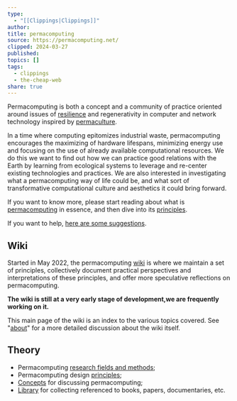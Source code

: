 ```yaml
---
type:
  - "[[Clippings|Clippings]]"
author: 
title: permacomputing
source: https://permacomputing.net/
clipped: 2024-03-27
published: 
topics: []
tags:
  - clippings
  - the-cheap-web
share: true
---
```


Permacomputing is both a concept and a community of practice oriented around issues of [resilience](https://permacomputing.net/Resilience/) and regenerativity in computer and network technology inspired by [permaculture](https://permacomputing.net/permaculture/).

In a time where computing epitomizes industrial waste, permacomputing encourages the maximizing of hardware lifespans, minimizing energy use and focusing on the use of already available computational resources. We do this we want to find out how we can practice good relations with the Earth by learning from ecological systems to leverage and re-center existing technologies and practices. We are also interested in investigating what a permacomputing way of life could be, and what sort of transformative computational culture and aesthetics it could bring forward.

If you want to know more, please start reading about what is [permacomputing](https://permacomputing.net/permacomputing/) in essence, and then dive into its [principles](https://permacomputing.net/Principles/).

If you want to help, [here are some suggestions](https://permacomputing.net/getting_started/).

## Wiki

Started in May 2022, the permacomputing [wiki](https://permacomputing.net/wiki/) is where we maintain a set of principles, collectively document practical perspectives and interpretations of these principles, and offer more speculative reflections on permacomputing.

**The wiki is still at a very early stage of development,we are frequently working on it.**

This main page of the wiki is an index to the various topics covered. See "[about](https://permacomputing.net/about/)" for a more detailed discussion about the wiki itself.

## Theory

-   Permacomputing [research fields and methods](https://permacomputing.net/research_fields_and_methods/);
-   Permacomputing design [principles](https://permacomputing.net/Principles/);
-   [Concepts](https://permacomputing.net/concepts/) for discussing permacomputing;
-   [Library](https://permacomputing.net/library/) for collecting referenced to books, papers, documentaries, etc.